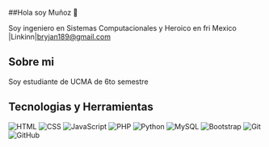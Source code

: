 ##Hola soy Muñoz 🤠

Soy ingeniero en Sistemas Computacionales y Heroico en fri
Mexico |Linkinn|bryjan189@gmail.com

## Sobre mi

Soy estudiante de UCMA de 6to semestre

## Tecnologias y Herramientas

![HTML](https://img.shields.io/badge/-HTML5-E34F26?style=flat&logo=html5&logoColor=white)
![CSS](https://img.shields.io/badge/-CSS3-1572B6?style=flat&logo=css3)
![JavaScript](https://img.shields.io/badge/-JavaScript-F7DF1E?style=flat&logo=javascript&logoColor=black)
![PHP](https://img.shields.io/badge/-PHP-777BB4?style=flat&logo=php&logoColor=white)
![Python](https://img.shields.io/badge/-Python-3776AB?style=flat&logo=python)
![MySQL](https://img.shields.io/badge/-MySQL-4479A1?style=flat&logo=mysql)
![Bootstrap](https://img.shields.io/badge/-Bootstrap-563D7C?style=flat&logo=bootstrap)
![Git](https://img.shields.io/badge/-Git-F05032?style=flat&logo=git)
![GitHub](https://img.shields.io/badge/-GitHub-181717?style=flat&logo=github)
